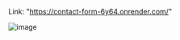 Link: "https://contact-form-6y64.onrender.com/"


![image](https://github.com/user-attachments/assets/7ddbfced-5891-408a-add4-7d4719e7783b)
